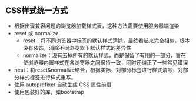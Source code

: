 
## CSS样式统一方式
* 根据出现兼容问题的浏览器加载样式表，这种方法需要使用服务器端渲染
* reset 或 normalize
    * reset：将不同浏览器中标签的默认样式清除，最终看起来完全相似，根本没有装饰，消除不同浏览器下默认样式的差异性
    * normalize：没有去掉所有的默认样式，而是保留了有用的一部分，旨在使浏览器内置样式在各浏览器之间保持一致，同时还纠正了一些常见错误
* neat：将reset&normalize结合，根据实际，对部分标签进行样式清除，对部分样式标签进行样式重写。
* 使用 autoprefixer 自动生成 CSS 属性前缀
* 使用包装好的库，如bootstrap